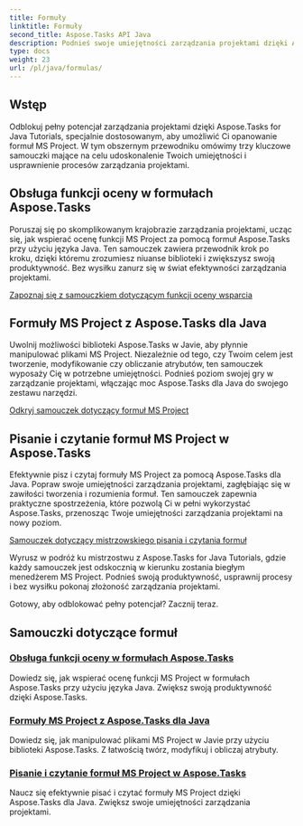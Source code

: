 ```yaml
---
title: Formuły
linktitle: Formuły
second_title: Aspose.Tasks API Java
description: Podnieś swoje umiejętności zarządzania projektami dzięki Aspose.Tasks dla Java. Opanuj formuły MS Project, zwiększ produktywność i wydajnie pisz/odczytuj formuły z łatwością.
type: docs
weight: 23
url: /pl/java/formulas/
---
```


## Wstęp

Odblokuj pełny potencjał zarządzania projektami dzięki Aspose.Tasks for Java Tutorials, specjalnie dostosowanym, aby umożliwić Ci opanowanie formuł MS Project. W tym obszernym przewodniku omówimy trzy kluczowe samouczki mające na celu udoskonalenie Twoich umiejętności i usprawnienie procesów zarządzania projektami.

## Obsługa funkcji oceny w formułach Aspose.Tasks
Poruszaj się po skomplikowanym krajobrazie zarządzania projektami, ucząc się, jak wspierać ocenę funkcji MS Project za pomocą formuł Aspose.Tasks przy użyciu języka Java. Ten samouczek zawiera przewodnik krok po kroku, dzięki któremu zrozumiesz niuanse biblioteki i zwiększysz swoją produktywność. Bez wysiłku zanurz się w świat efektywności zarządzania projektami.

[Zapoznaj się z samouczkiem dotyczącym funkcji oceny wsparcia](./evaluation-functions/)

## Formuły MS Project z Aspose.Tasks dla Java
Uwolnij możliwości biblioteki Aspose.Tasks w Javie, aby płynnie manipulować plikami MS Project. Niezależnie od tego, czy Twoim celem jest tworzenie, modyfikowanie czy obliczanie atrybutów, ten samouczek wyposaży Cię w potrzebne umiejętności. Podnieś poziom swojej gry w zarządzanie projektami, włączając moc Aspose.Tasks dla Java do swojego zestawu narzędzi.

[Odkryj samouczek dotyczący formuł MS Project](./work-with-formulas/)

## Pisanie i czytanie formuł MS Project w Aspose.Tasks
Efektywnie pisz i czytaj formuły MS Project za pomocą Aspose.Tasks dla Java. Popraw swoje umiejętności zarządzania projektami, zagłębiając się w zawiłości tworzenia i rozumienia formuł. Ten samouczek zapewnia praktyczne spostrzeżenia, które pozwolą Ci w pełni wykorzystać Aspose.Tasks, przenosząc Twoje umiejętności zarządzania projektami na nowy poziom.

[Samouczek dotyczący mistrzowskiego pisania i czytania formuł](./write-read-formulas/)

Wyrusz w podróż ku mistrzostwu z Aspose.Tasks for Java Tutorials, gdzie każdy samouczek jest odskocznią w kierunku zostania biegłym menedżerem MS Project. Podnieś swoją produktywność, usprawnij procesy i bez wysiłku pokonaj złożoność zarządzania projektami.

Gotowy, aby odblokować pełny potencjał? Zacznij teraz.

## Samouczki dotyczące formuł
### [Obsługa funkcji oceny w formułach Aspose.Tasks](./evaluation-functions/)
Dowiedz się, jak wspierać ocenę funkcji MS Project w formułach Aspose.Tasks przy użyciu języka Java. Zwiększ swoją produktywność dzięki Aspose.Tasks.
### [Formuły MS Project z Aspose.Tasks dla Java](./work-with-formulas/)
Dowiedz się, jak manipulować plikami MS Project w Javie przy użyciu biblioteki Aspose.Tasks. Z łatwością twórz, modyfikuj i obliczaj atrybuty.
### [Pisanie i czytanie formuł MS Project w Aspose.Tasks](./write-read-formulas/)
Naucz się efektywnie pisać i czytać formuły MS Project dzięki Aspose.Tasks dla Java. Zwiększ swoje umiejętności zarządzania projektami.